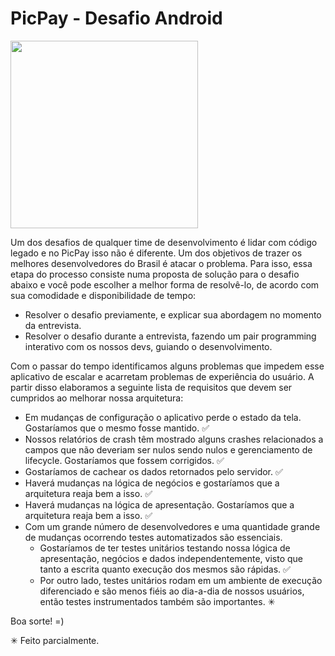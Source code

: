 # PicPay - Desafio Android

<img src="https://github.com/mobilepicpay/desafio-android/blob/master/desafio-picpay.gif" width="300"/>

Um dos desafios de qualquer time de desenvolvimento é lidar com código legado e no PicPay isso não é diferente. Um dos objetivos de trazer os melhores desenvolvedores do Brasil é atacar o problema. Para isso, essa etapa do processo consiste numa proposta de solução para o desafio abaixo e você pode escolher a melhor forma de resolvê-lo, de acordo com sua comodidade e disponibilidade de tempo:
- Resolver o desafio previamente, e explicar sua abordagem no momento da entrevista.
- Resolver o desafio durante a entrevista, fazendo um pair programming interativo com os nossos devs, guiando o desenvolvimento.

Com o passar do tempo identificamos alguns problemas que impedem esse aplicativo de escalar e acarretam problemas de experiência do usuário. A partir disso elaboramos a seguinte lista de requisitos que devem ser cumpridos ao melhorar nossa arquitetura:

- Em mudanças de configuração o aplicativo perde o estado da tela. Gostaríamos que o mesmo fosse mantido. ✅
- Nossos relatórios de crash têm mostrado alguns crashes relacionados a campos que não deveriam ser nulos sendo nulos e gerenciamento de lifecycle. Gostaríamos que fossem corrigidos. ✅
- Gostaríamos de cachear os dados retornados pelo servidor. ✅
- Haverá mudanças na lógica de negócios e gostaríamos que a arquitetura reaja bem a isso. ✅
- Haverá mudanças na lógica de apresentação. Gostaríamos que a arquitetura reaja bem a isso. ✅
- Com um grande número de desenvolvedores e uma quantidade grande de mudanças ocorrendo testes automatizados são essenciais.
  - Gostaríamos de ter testes unitários testando nossa lógica de apresentação, negócios e dados independentemente, visto que tanto a escrita quanto execução dos mesmos são rápidas. ✅
  - Por outro lado, testes unitários rodam em um ambiente de execução diferenciado e são menos fiéis ao dia-a-dia de nossos usuários, então testes instrumentados também são importantes. ✳

Boa sorte! =)


✳ Feito parcialmente.